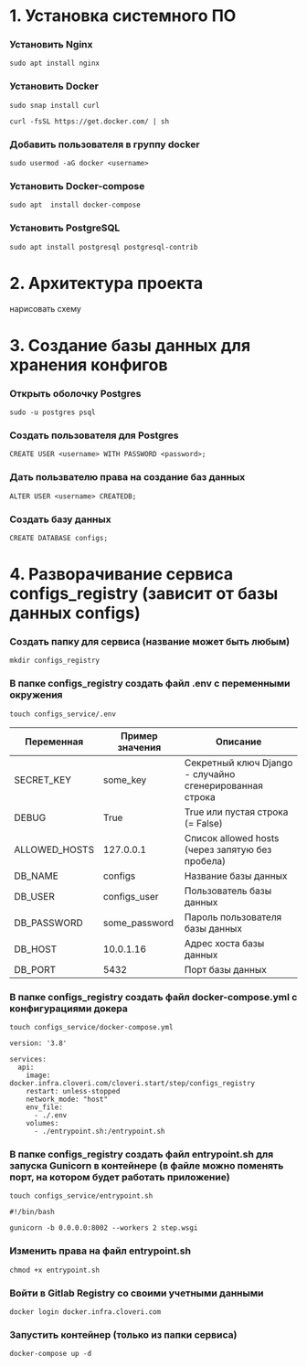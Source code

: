 # 1. Установка системного ПО

### Установить Nginx
```
sudo apt install nginx
```

### Установить Docker
```
sudo snap install curl
```
```
curl -fsSL https://get.docker.com/ | sh
```

### Добавить пользователя в группу docker
```
sudo usermod -aG docker <username>
```

### Установить Docker-compose 
```
sudo apt  install docker-compose
```

### Установить PostgreSQL
```
sudo apt install postgresql postgresql-contrib
```

# 2. Архитектура проекта

нарисовать схему

# 3. Создание базы данных для хранения конфигов

### Открыть оболочку Postgres
```
sudo -u postgres psql
```
### Создать пользователя для Postgres
```
CREATE USER <username> WITH PASSWORD <password>;
```
### Дать пользвателю права на создание баз данных
```
ALTER USER <username> CREATEDB;
```
### Создать базу данных
```
CREATE DATABASE configs;
```
# 4. Разворачивание сервиса configs_registry (зависит от базы данных configs)

### Создать папку для сервиса (название может быть любым)
```
mkdir configs_registry
```
### В папке configs_registry создать файл .env с переменными окружения
```
touch configs_service/.env
```
| Переменная          | Пример значения  | Описание                              |
| ------------------- | -----------------| ------------------------------------- |
| SECRET_KEY          | some_key         | Секретный ключ Django - случайно сгенерированная строка                      |
| DEBUG               | True             | True или пустая строка (= False) |
| ALLOWED_HOSTS       | 127.0.0.1        | Список allowed hosts (через запятую без пробела)          |
| DB_NAME             | configs          | Название базы данных                         |
| DB_USER             | configs_user     | Пользователь базы данных                         |
| DB_PASSWORD         | some_password    | Пароль пользователя базы данных                     |
| DB_HOST             | 10.0.1.16        | Адрес хоста базы данных               |
| DB_PORT             | 5432             | Порт базы данных                        |

### В папке configs_registry создать файл docker-compose.yml с конфигурациями докера
```
touch configs_service/docker-compose.yml
```
```
version: '3.8'

services:
  api:
    image:  docker.infra.cloveri.com/cloveri.start/step/configs_registry
    restart: unless-stopped
    network_mode: "host"
    env_file:
      - ./.env
    volumes:
      - ./entrypoint.sh:/entrypoint.sh
```
### В папке configs_registry создать файл entrypoint.sh для запуска Gunicorn в контейнере (в файле можно поменять порт, на котором будет работать приложение)
```
touch configs_service/entrypoint.sh
```
```
#!/bin/bash

gunicorn -b 0.0.0.0:8002 --workers 2 step.wsgi
```
### Изменить права на файл entrypoint.sh
```
chmod +x entrypoint.sh
```
### Войти в Gitlab Registry со своими учетными данными
```
docker login docker.infra.cloveri.com
```
### Запустить контейнер (только из папки сервиса)
```
docker-compose up -d
```
